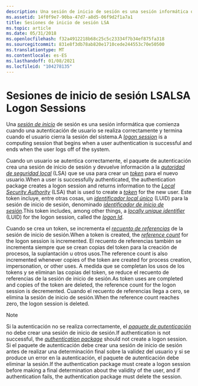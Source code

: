```yaml
---
description: Una sesión de inicio de sesión es una sesión informática que comienza cuando una autenticación de usuario se realiza correctamente y termina cuando el usuario cierra la sesión del sistema.
ms.assetid: 14f0f9e7-90ba-47d7-a8d5-06f9d2f1a7a1
title: Sesiones de inicio de sesión LSA
ms.topic: article
ms.date: 05/31/2018
ms.openlocfilehash: f32a4912218b68c25c5c23334f7b34ef875fa318
ms.sourcegitcommit: 831e8f3db78ab820e1710cede244553c70e50500
ms.translationtype: MT
ms.contentlocale: es-ES
ms.lasthandoff: 01/08/2021
ms.locfileid: "104278135"
---
```

# <a name="lsa-logon-sessions"></a><span data-ttu-id="72529-103">Sesiones de inicio de sesión LSA</span><span class="sxs-lookup"><span data-stu-id="72529-103">LSA Logon Sessions</span></span>

<span data-ttu-id="72529-104">Una [*sesión de inicio*](../secgloss/l-gly.md) de sesión es una sesión informática que comienza cuando una autenticación de usuario se realiza correctamente y termina cuando el usuario cierra la sesión del sistema.</span><span class="sxs-lookup"><span data-stu-id="72529-104">A [*logon session*](../secgloss/l-gly.md) is a computing session that begins when a user authentication is successful and ends when the user logs off of the system.</span></span>

<span data-ttu-id="72529-105">Cuando un usuario se autentica correctamente, el paquete de autenticación crea una sesión de inicio de sesión y devuelve información a la [*autoridad de seguridad local*](../secgloss/l-gly.md) (LSA) que se usa para crear un [*token*](../secgloss/t-gly.md) para el nuevo usuario.</span><span class="sxs-lookup"><span data-stu-id="72529-105">When a user is successfully authenticated, the authentication package creates a logon session and returns information to the [*Local Security Authority*](../secgloss/l-gly.md) (LSA) that is used to create a [*token*](../secgloss/t-gly.md) for the new user.</span></span> <span data-ttu-id="72529-106">Este token incluye, entre otras cosas, un [*identificador local único*](../secgloss/l-gly.md) (LUID) para la sesión de inicio de sesión, denominado [*identificador de inicio de sesión*](../secgloss/l-gly.md).</span><span class="sxs-lookup"><span data-stu-id="72529-106">This token includes, among other things, a [*locally unique identifier*](../secgloss/l-gly.md) (LUID) for the logon session, called the [*logon Id*](../secgloss/l-gly.md).</span></span>

<span data-ttu-id="72529-107">Cuando se crea un token, se incrementa el [*recuento de referencias*](../secgloss/r-gly.md) de la sesión de inicio de sesión.</span><span class="sxs-lookup"><span data-stu-id="72529-107">When a token is created, the [*reference count*](../secgloss/r-gly.md) for the logon session is incremented.</span></span> <span data-ttu-id="72529-108">El recuento de referencias también se incrementa siempre que se crean copias del token para la creación de procesos, la suplantación u otros usos.</span><span class="sxs-lookup"><span data-stu-id="72529-108">The reference count is also incremented whenever copies of the token are created for process creation, impersonation, or other uses.</span></span> <span data-ttu-id="72529-109">A medida que se completan los usos de los tokens y se eliminan las copias del token, se reduce el recuento de referencias de la sesión de inicio de sesión.</span><span class="sxs-lookup"><span data-stu-id="72529-109">As token uses are completed and copies of the token are deleted, the reference count for the logon session is decremented.</span></span> <span data-ttu-id="72529-110">Cuando el recuento de referencias llega a cero, se elimina la sesión de inicio de sesión.</span><span class="sxs-lookup"><span data-stu-id="72529-110">When the reference count reaches zero, the logon session is deleted.</span></span>

> [!Note]  
> <span data-ttu-id="72529-111">Si la autenticación no se realiza correctamente, el [*paquete de autenticación*](../secgloss/a-gly.md) no debe crear una sesión de inicio de sesión.</span><span class="sxs-lookup"><span data-stu-id="72529-111">If authentication is not successful, the [*authentication package*](../secgloss/a-gly.md) should not create a logon session.</span></span> <span data-ttu-id="72529-112">Si el paquete de autenticación debe crear una sesión de inicio de sesión antes de realizar una determinación final sobre la validez del usuario y si se produce un error en la autenticación, el paquete de autenticación debe eliminar la sesión.</span><span class="sxs-lookup"><span data-stu-id="72529-112">If the authentication package must create a logon session before making a final determination about the validity of the user, and if authentication fails, the authentication package must delete the session.</span></span>

 

 

 
